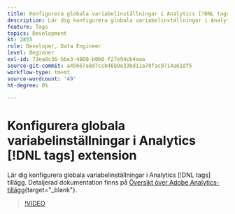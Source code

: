 ```yaml
---
title: Konfigurera globala variabelinställningar i Analytics [!DNL tags] extension
description: Lär dig konfigurera globala variabelinställningar i Analytics [!DNL tags] tillägg.
feature: Tags
topics: Development
kt: 2855
role: Developer, Data Engineer
level: Beginner
exl-id: 73ea8c36-66e3-4800-b0b0-f27e94cb4aaa
source-git-commit: a45667a8d7ccb46b9e33bd11a78fac9714a61df5
workflow-type: tm+mt
source-wordcount: '49'
ht-degree: 0%

---
```


# Konfigurera globala variabelinställningar i Analytics [!DNL tags] extension

Lär dig konfigurera globala variabelinställningar i Analytics [!DNL tags] tillägg. Detaljerad dokumentation finns på [Översikt över Adobe Analytics-tillägg](https://experienceleague.adobe.com/docs/experience-platform/tags/extensions/client/analytics/overview.html){target="_blank"}.

>[!VIDEO](https://video.tv.adobe.com/v/27181/?quality=12&learn=on)
